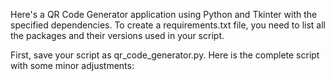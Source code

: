 Here's a QR Code Generator application using Python and Tkinter with the specified dependencies. To create a requirements.txt file, you need to list all the packages and their versions used in your script.

First, save your script as qr_code_generator.py. Here is the complete script with some minor adjustments:
